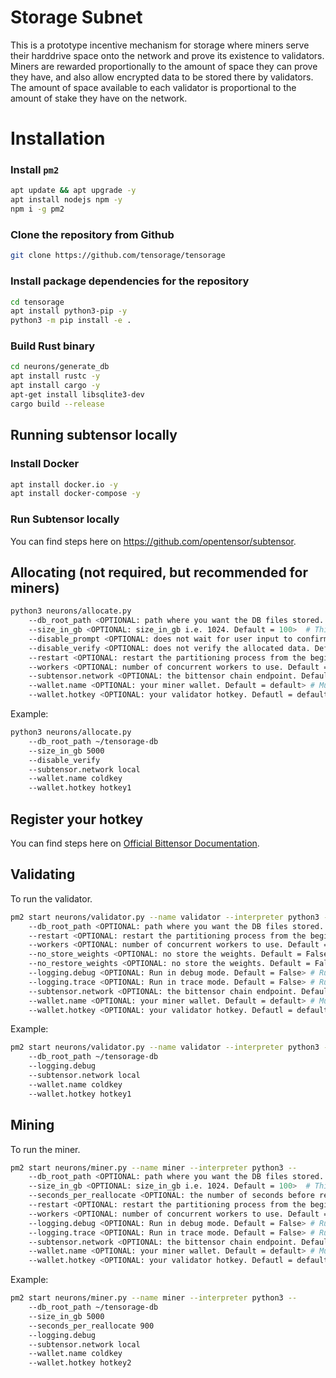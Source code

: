 # Storage Subnet
This is a prototype incentive mechanism for storage where miners serve their harddrive space onto the network and prove its existence to validators. Miners are rewarded proportionally to the amount of space they can prove they have, and also allow encrypted data to be stored there by validators. The amount of space available to each validator is proportional to the amount of stake they have on the network.


# Installation

### Install `pm2`
```bash
apt update && apt upgrade -y
apt install nodejs npm -y
npm i -g pm2
```

### Clone the repository from Github
```bash
git clone https://github.com/tensorage/tensorage
```

### Install package dependencies for the repository
```bash
cd tensorage
apt install python3-pip -y
python3 -m pip install -e .
```

### Build Rust binary
```bash
cd neurons/generate_db
apt install rustc -y
apt install cargo -y
apt-get install libsqlite3-dev
cargo build --release
```

## Running subtensor locally

### Install Docker
```bash
apt install docker.io -y
apt install docker-compose -y
```

### Run Subtensor locally
You can find steps here on https://github.com/opentensor/subtensor.

## Allocating (not required, but recommended for miners)
```bash
python3 neurons/allocate.py
    --db_root_path <OPTIONAL: path where you want the DB files stored. Default = ~/tensorage-db>  # This is where the partition will be created storing network data.
    --size_in_gb <OPTIONAL: size_in_gb i.e. 1024. Default = 100>  # This is the default size to store data.
    --disable_prompt <OPTIONAL: does not wait for user input to confirm the allocation. Default = False> # If True, the partitioning process will not wait for user input to confirm the allocation.
    --disable_verify <OPTIONAL: does not verify the allocated data. Default = False> # If True, the partitioning process verify all data allocated.
    --restart <OPTIONAL: restart the partitioning process from the beginning, otherwise restarts from the last created chunk. Default = False> # If true, the partitioning process restarts instead using a checkpoint.
    --workers <OPTIONAL: number of concurrent workers to use. Default = 256> # The number of concurrent workers to use to generate the partition.
    --subtensor.network <OPTIONAL: the bittensor chain endpoint. Default = finney> # The chain endpoint to use to generate the partition.
    --wallet.name <OPTIONAL: your miner wallet. Default = default> # Must be created using the bittensor-cli, btcli w new_coldkey.
    --wallet.hotkey <OPTIONAL: your validator hotkey. Defautl = default> # Must be created using the bittensor-cli, btcli w new_hotkey.
```

Example:
```bash
python3 neurons/allocate.py
    --db_root_path ~/tensorage-db
    --size_in_gb 5000
    --disable_verify
    --subtensor.network local
    --wallet.name coldkey
    --wallet.hotkey hotkey1
```

## Register your hotkey
You can find steps here on [Official Bittensor Documentation](https://docs.bittensor.com/subnets/register-and-participate]).

## Validating
To run the validator.
```bash
pm2 start neurons/validator.py --name validator --interpreter python3 -- 
    --db_root_path <OPTIONAL: path where you want the DB files stored. Default = ~/tensorage-db>  # This is where the partition will be created storing network data.
    --restart <OPTIONAL: restart the partitioning process from the beginning, otherwise restarts from the last created chunk. Default = False> # If true, the partitioning process restarts instead using a checkpoint.
    --workers <OPTIONAL: number of concurrent workers to use. Default = 256> # The number of concurrent workers to use to generate the partition.
    --no_store_weights <OPTIONAL: no store the weights. Default = False> # If you don't want to store the weights on your harddrive.
    --no_restore_weights <OPTIONAL: no store the weights. Default = False> # If you don't want to restore the weights by old runs from your harddrive.
    --logging.debug <OPTIONAL: Run in debug mode. Default = False> # Run in debug mode.
    --logging.trace <OPTIONAL: Run in trace mode. Default = False> # Run in trace mode.
    --subtensor.network <OPTIONAL: the bittensor chain endpoint. Default = finney> # The chain endpoint to use to generate the partition.
    --wallet.name <OPTIONAL: your miner wallet. Default = default> # Must be created using the bittensor-cli, btcli w new_coldkey.
    --wallet.hotkey <OPTIONAL: your validator hotkey. Defautl = default> # Must be created using the bittensor-cli, btcli w new_hotkey.
```

Example:
```bash
pm2 start neurons/validator.py --name validator --interpreter python3 -- 
    --db_root_path ~/tensorage-db
    --logging.debug
    --subtensor.network local
    --wallet.name coldkey
    --wallet.hotkey hotkey1
```

## Mining

To run the miner.
```bash
pm2 start neurons/miner.py --name miner --interpreter python3 --
    --db_root_path <OPTIONAL: path where you want the DB files stored. Default = ~/tensorage-db>  # This is where the partition will be created storing network data.
    --size_in_gb <OPTIONAL: size_in_gb i.e. 1024. Default = 100>  # This is the default size to store data.
    --seconds_per_reallocate <OPTIONAL: the number of seconds before reallocating. Default = 600> # This is the time between space updates based on changes to the subnet hotkeys.
    --restart <OPTIONAL: restart the partitioning process from the beginning, otherwise restarts from the last created chunk. Default = False> # If true, the partitioning process restarts instead using a checkpoint.
    --workers <OPTIONAL: number of concurrent workers to use. Default = 256> # The number of concurrent workers to use to generate the partition.
    --logging.debug <OPTIONAL: Run in debug mode. Default = False> # Run in debug mode.
    --logging.trace <OPTIONAL: Run in trace mode. Default = False> # Run in trace mode.
    --subtensor.network <OPTIONAL: the bittensor chain endpoint. Default = finney> # The chain endpoint to use to generate the partition.
    --wallet.name <OPTIONAL: your miner wallet. Default = default> # Must be created using the bittensor-cli, btcli w new_coldkey.
    --wallet.hotkey <OPTIONAL: your validator hotkey. Defautl = default> # Must be created using the bittensor-cli, btcli w new_hotkey.
```

Example:
```bash
pm2 start neurons/miner.py --name miner --interpreter python3 --
    --db_root_path ~/tensorage-db
    --size_in_gb 5000
    --seconds_per_reallocate 900
    --logging.debug
    --subtensor.network local
    --wallet.name coldkey
    --wallet.hotkey hotkey2
```
